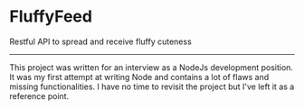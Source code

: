 # FluffyFeed
Restful API to spread and receive fluffy cuteness
***
This project was written for an interview as a NodeJs development position. It was my first attempt at writing Node
and contains a lot of flaws and missing functionalities. I have no time to revisit the project but I've left it
as a reference point.
